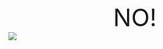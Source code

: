 <html>
<head>
<center>
<font size="200"> NO! </font>
</center>
</head>
</html>
<img src="http://i546.photobucket.com/albums/hh412/zman31495/zameats.jpg" />
